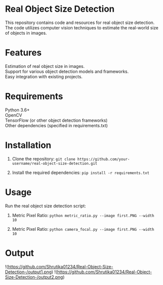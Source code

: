 # Real Object Size Detection
This repository contains code and resources for real object size detection. The code utilizes computer vision techniques to estimate the real-world size of objects in images.

# Features
Estimation of real object size in images.<br>
Support for various object detection models and frameworks.<br>
Easy integration with existing projects.<br>

# Requirements
Python 3.6+<br>
OpenCV<br>
TensorFlow (or other object detection frameworks)<br>
Other dependencies (specified in requirements.txt)<br>

# Installation

1) Clone the repository: 
    `git clone https://github.com/your-username/real-object-size-detection.git`
    
2) Install the required dependencies:
    `pip install -r requirements.txt`
    
# Usage

Run the real object size detection script:

1) Metric Pixel Ratio:
    `python metric_ratio.py --image first.PNG --width 10`
    
2) Metric Pixel Ratio:
    `python camera_focal.py --image first.PNG --width 10`
    
# Output 


!(https://github.com/Shrutika01234/Real-Object-Size-Detection-/output1.png)
!(https://github.com/Shrutika01234/Real-Object-Size-Detection-/output2.png)



